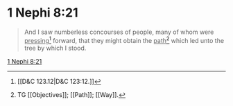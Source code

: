# 1 Nephi 8:21

> And I saw numberless concourses of people, many of whom were <u>pressing</u>[^a] forward, that they might obtain the <u>path</u>[^b] which led unto the tree by which I stood.

[1 Nephi 8:21](https://www.churchofjesuschrist.org/study/scriptures/bofm/1-ne/8?lang=eng&id=p21#p21)


[^a]: [[D&C 123.12|D&C 123:12.]]
[^b]: TG [[Objectives]]; [[Path]]; [[Way]].

